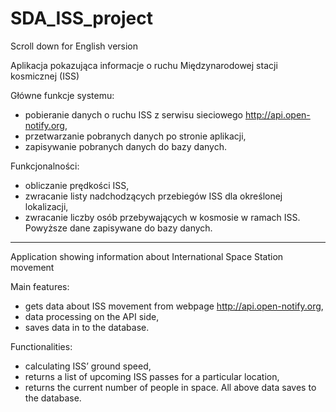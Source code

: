 # SDA_ISS_project
Scroll down for English version

Aplikacja pokazująca informacje o ruchu Międzynarodowej stacji kosmicznej (ISS) 

Główne funkcje systemu: 
- pobieranie danych o ruchu ISS z serwisu sieciowego http://api.open-notify.org, 
- przetwarzanie pobranych danych po stronie aplikacji, 
- zapisywanie pobranych danych do bazy danych. 

Funkcjonalności: 
- obliczanie prędkości ISS, 
- zwracanie listy nadchodzących przebiegów ISS dla określonej lokalizacji, 
- zwracanie liczby osób przebywających w kosmosie w ramach ISS. 
Powyższe dane zapisywane do bazy danych. 

 ---------------------------------------------------------------------------------
Application showing information about International Space Station movement 

Main features: 
- gets data about ISS movement from webpage http://api.open-notify.org, 
- data processing on the API side, 
- saves data in to the database. 

Functionalities: 
- calculating ISS’ ground speed, 
- returns a list of upcoming ISS passes for a particular location, 
- returns the current number of people in space. 
All above data saves to the database. 
